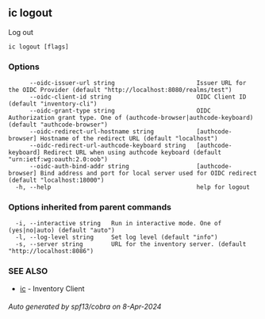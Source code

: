 ## ic logout

Log out

```
ic logout [flags]
```

### Options

```
      --oidc-issuer-url string                       Issuer URL for the OIDC Provider (default "http://localhost:8080/realms/test")
      --oidc-client-id string                        OIDC Client ID (default "inventory-cli")
      --oidc-grant-type string                       OIDC Authorization grant type. One of (authcode-browser|authcode-keyboard) (default "authcode-browser")
      --oidc-redirect-url-hostname string            [authcode-browser] Hostname of the redirect URL (default "localhost")
      --oidc-redirect-url-authcode-keyboard string   [authcode-keyboard] Redirect URL when using authcode keyboard (default "urn:ietf:wg:oauth:2.0:oob")
      --oidc-auth-bind-addr string                   [authcode-browser] Bind address and port for local server used for OIDC redirect (default "localhost:18000")
  -h, --help                                         help for logout
```

### Options inherited from parent commands

```
  -i, --interactive string   Run in interactive mode. One of (yes|no|auto) (default "auto")
  -l, --log-level string     Set log level (default "info")
  -s, --server string        URL for the inventory server. (default "http://localhost:8086")
```

### SEE ALSO

* [ic](ic.md)	 - Inventory Client

###### Auto generated by spf13/cobra on 8-Apr-2024

